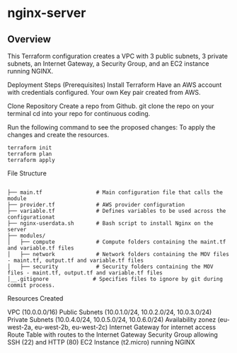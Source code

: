# nginx-server

## Overview
This Terraform configuration creates a VPC with 3 public subnets, 3 private subnets, an Internet Gateway, a Security Group, and an EC2 instance running NGINX.

Deployment Steps (Prerequisites)
Install Terraform
Have an AWS account with credentials configured.
Your own Key pair created from AWS.

Clone Repository
Create a repo from Github.
git clone the repo on your terminal
cd into your repo for continuous coding.

Run the following command to see the proposed changes: To apply the changes and create the resources.

```
terraform init
terraform plan
terraform apply

```

File Structure

```

├── main.tf                 # Main configuration file that calls the module
├── provider.tf             # AWS provider configuration
├── variable.tf             # Defines variables to be used across the configurationat
├── nginx-userdata.sh       # Bash script to install Nginx on the server
├── modules/
│   ├── compute             # Compute folders containing the maint.tf and variable.tf files
│   ├── network             # Network folders containing the MOV files - maint.tf, output.tf and variable.tf files 
│   ├── security            # Security folders containing the MOV files - maint.tf, output.tf and variable.tf files 
│__.gitignore              # Specifies files to ignore by git during commit process.

```

Resources Created

VPC (10.0.0.0/16)
Public Subnets (10.0.1.0/24, 10.0.2.0/24, 10.0.3.0/24)
Private Subnets (10.0.4.0/24, 10.0.5.0/24, 10.0.6.0/24)
Availability zonez (eu-west-2a, eu-west-2b, eu-west-2c)
Internet Gateway for internet access
Route Table with routes to the Internet Gateway
Security Group allowing SSH (22) and HTTP (80)
EC2 Instance (t2.micro) running NGINX
